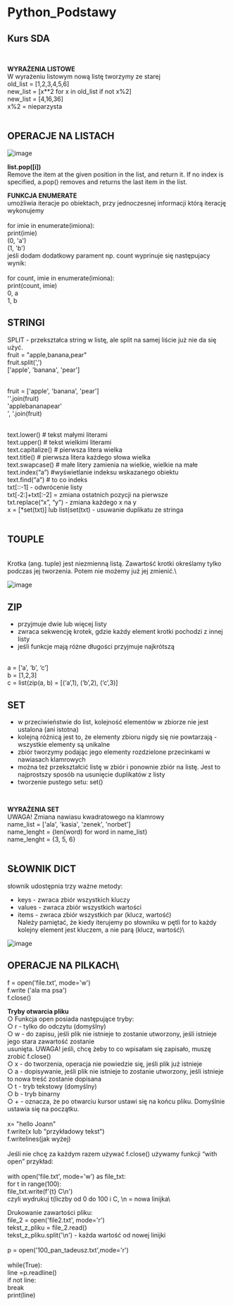 # Python_Podstawy
## Kurs SDA
<br>

<b>WYRAŻENIA LISTOWE \
</b>W wyrażeniu listowym nową listę tworzymy ze starej\
old_list = [1,2,3,4,5,6]\
new_list = [x**2 for x in old_list if not x%2]\
new_list = [4,16,36]\
x%2 = nieparzysta \
<br>
## OPERACJE NA LISTACH
![image](https://user-images.githubusercontent.com/110059749/225616322-d70ffdeb-135f-4d6f-a320-78ea510a2dc4.png)

<b>list.pop([i])\
</b>Remove the item at the given position in the list, and return it. If no index is specified, a.pop() removes and returns the last item in the list. 
<br>

<b> FUNKCJA ENUMERATE\
</b> umożliwia iteracje po obiektach, przy jednoczesnej informacji którą iterację wykonujemy \
<br>
for imie in enumerate(imiona):\
    print(imie)\
(0, 'a')\
(1, 'b')\
jeśli dodam dodatkowy parament np. count wyprinuje się następujacy wynik:\
<br>
for count, imie in enumerate(imiona):\
    print(count, imie)\
0, a\
1, b
## STRINGI
</b>SPLIT - przekształca string w listę, ale split na samej liście już nie da się użyć.\
fruit = "apple,banana,pear"\
fruit.split(',')\
['apple', 'banana', 'pear']\
<br>

fruit = ['apple', 'banana', 'pear']\
''.join(fruit)\
'applebananapear'\
', '.join(fruit)\
<br>

text.lower()  # tekst małymi literami\
text.upper()  # tekst wielkimi literami\
text.capitalize()  # pierwsza litera wielka\
text.title()  # pierwsza litera każdego słowa wielka\
text.swapcase()  # małe litery zamienia na wielkie, wielkie na małe\
text.index(“a”) #wyświetlanie indeksu wskazanego obiektu\
text.find(“a”) # to co indeks\
txt[::-1] - odwrócenie listy\
txt[-2:]+txt[:-2] = zmiana ostatnich pozycji na pierwsze\
txt.replace(“x”, “y”) - zmiana każdego x na y\
x = [*set(txt)] lub list(set(txt) - usuwanie duplikatu ze stringa\
<br>

## TOUPLE
<br>
Krotka (ang. tuple) jest niezmienną listą. Zawartość krotki określamy tylko podczas jej tworzenia. Potem nie możemy już jej zmienić.\

![image](https://user-images.githubusercontent.com/110059749/225631428-943d317a-6658-4746-a2dc-3e8deed4708a.png)


## ZIP

<ul>

<li>przyjmuje dwie lub więcej listy </li>
<li>zwraca sekwencję krotek, gdzie każdy element krotki pochodzi z innej listy</li>
<li>jeśli funkcje mają różne długości przyjmuje najkrótszą</li>
<br>
</ul>

a = [‘a’, ‘b’, ‘c’] \
b = [1,2,3] \
c = list(zip(a, b) = [(‘a’,1), (‘b’,2), (‘c’,3)]
<br>
## SET
<ul>
<li>w przeciwieństwie do list, kolejność elementów w zbiorze nie jest ustalona (ani istotna)</li>
<li>kolejną różnicą jest to, że elementy zbioru nigdy się nie powtarzają - wszystkie elementy są
  unikalne</li>
<li>zbiór tworzymy podając jego elementy rozdzielone przecinkami w nawiasach klamrowych</li>
<li>można też przekształcić listę w zbiór i ponownie zbiór na listę. Jest to najprostszy sposób na
  usunięcie duplikatów z listy</li>
<li>tworzenie pustego setu: set()</li>
</ul>
 <br>
  
<b> WYRAŻENIA SET \
</b>UWAGA! Zmiana nawiasu kwadratowego na klamrowy\
name_list = ['ala', 'kasia', 'zenek', 'norbet']\
name_lenght = {len(word) for word in name_list}\
name_lenght = {3, 5, 6}\
<br>
## SŁOWNIK DICT
słownik udostępnia trzy ważne metody:
- keys - zwraca zbiór wszystkich kluczy
- values - zwraca zbiór wszystkich wartości
- items - zwraca zbiór wszystkich par (klucz,
wartość)\
Należy pamiętać, że kiedy iterujemy po słowniku w pętli for to każdy kolejny element jest kluczem, a nie parą (klucz, wartość)\

![image](https://user-images.githubusercontent.com/110059749/225618721-8d788534-9199-4326-973f-3f4075c76f2b.png)

## OPERACJE NA PILKACH\  
f = open('file.txt', mode='w')\
f.write ('ala ma psa')\
f.close()

<b>Tryby otwarcia pliku\
</b>○ Funkcja open posiada następujące tryby:\
○ r - tylko do odczytu (domyślny)\
○ w - do zapisu, jeśli plik nie istnieje to zostanie utworzony, jeśli istnieje jego stara zawartość zostanie\
usunięta. UWAGA! jeśli, chcę żeby to co wpisałam się zapisało, muszę zrobić f.close()\
○ x - do tworzenia, operacja nie powiedzie się, jeśli plik już istnieje\
○ a - dopisywanie, jeśli plik nie istnieje to zostanie utworzony, jeśli istnieje to nowa treść zostanie
dopisana\
○ t - tryb tekstowy (domyślny)\
○ b - tryb binarny\
○ + - oznacza, że po otwarciu kursor ustawi się na końcu pliku. Domyślnie ustawia się na początku.\
<br>
x= "hello Joann"\
f.write(x lub "przykładowy tekst")\
f.writelines(jak wyżej)\
<br>
Jeśli nie chcę za każdym razem używać f.close() używamy funkcji “with open”
przykład:\
<br>
with open('file.txt', mode='w') as file_txt:\
  for t in range(100):\
    file_txt.write(f'{t} C\n')\
czyli wydrukuj t(liczby od 0 do 100 i C, \n = nowa linijka\

Drukowanie zawartości pliku:\
file_2 = open('file2.txt', mode='r')\
tekst_z_pliku = file_2.read()\
tekst_z_pliku.split('\n') - każda wartość od nowej linijki\
<br>
p = open('100_pan_tadeusz.txt',mode='r')\
<br>
while(True):\
  line =p.readline()\
  if not line:\
    break\
  print(line)


    
